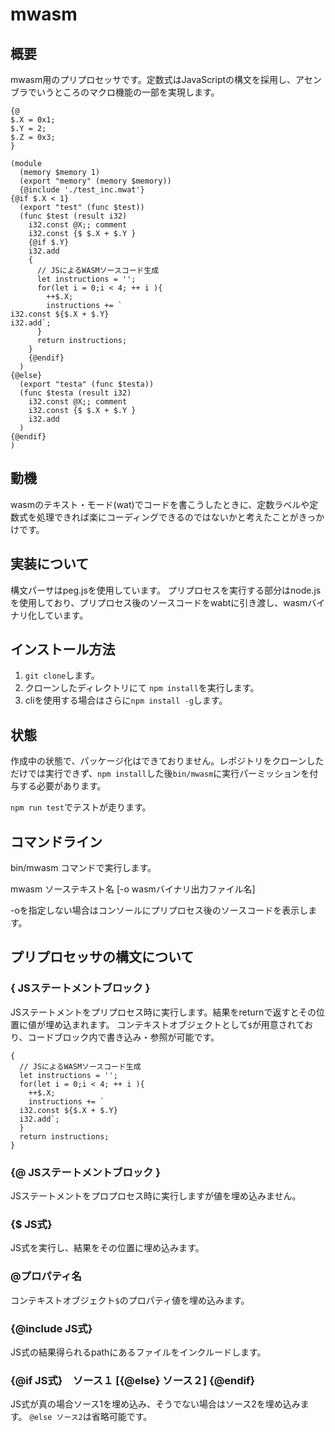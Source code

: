 # mwasm

## 概要

mwasm用のプリプロセッサです。定数式はJavaScriptの構文を採用し、アセンブラでいうところのマクロ機能の一部を実現します。

```
{@
$.X = 0x1;
$.Y = 2;
$.Z = 0x3;
}

(module
  (memory $memory 1)
  (export "memory" (memory $memory))
  {@include './test_inc.mwat'}
{@if $.X < 1}
  (export "test" (func $test))
  (func $test (result i32)
    i32.const @X;; comment
    i32.const {$ $.X + $.Y }
    {@if $.Y}
    i32.add
    {
      // JSによるWASMソースコード生成
      let instructions = '';
      for(let i = 0;i < 4; ++ i ){
        ++$.X; 
        instructions += `
i32.const ${$.X + $.Y}
i32.add`;
      }
      return instructions;
    }
    {@endif}
  )
{@else}
  (export "testa" (func $testa))
  (func $testa (result i32)
    i32.const @X;; comment
    i32.const {$ $.X + $.Y }
    i32.add
  )
{@endif}
)
```

## 動機

wasmのテキスト・モード(wat)でコードを書こうしたときに、定数ラベルや定数式を処理できれば楽にコーディングできるのではないかと考えたことがきっかけです。

## 実装について

構文パーサはpeg\.jsを使用しています。
プリプロセスを実行する部分はnode.jsを使用しており、プリプロセス後のソースコードをwabtに引き渡し、wasmバイナリ化しています。

## インストール方法

1. `git clone`します。
2. クローンしたディレクトリにて `npm install`を実行します。
3. cliを使用する場合はさらに`npm install -g`します。

## 状態

作成中の状態で、パッケージ化はできておりません。レポジトリをクローンしただけでは実行できず、`npm install`した後`bin/mwasm`に実行パーミッションを付与する必要があります。

`npm run test`でテストが走ります。

## コマンドライン

bin/mwasm コマンドで実行します。

mwasm ソーステキスト名 [-o wasmバイナリ出力ファイル名]

-oを指定しない場合はコンソールにプリプロセス後のソースコードを表示します。

## プリプロセッサの構文について

### { JSステートメントブロック }

JSステートメントをプリプロセス時に実行します。結果をreturnで返すとその位置に値が埋め込まれます。
コンテキストオブジェクトとして`$`が用意されており、コードブロック内で書き込み・参照が可能です。
```
{
  // JSによるWASMソースコード生成
  let instructions = '';
  for(let i = 0;i < 4; ++ i ){
    ++$.X; 
    instructions += `
  i32.const ${$.X + $.Y}
  i32.add`;
  }
  return instructions;
}
```

### {@ JSステートメントブロック } 

JSステートメントをプロプロセス時に実行しますが値を埋め込みません。

### {$ JS式}

JS式を実行し、結果をその位置に埋め込みます。

### @プロパティ名

コンテキストオブジェクト`$`のプロパティ値を埋め込みます。

### {@include JS式}

JS式の結果得られるpathにあるファイルをインクルードします。

### {@if JS式}　ソース１ [{@else} ソース２] {@endif}

JS式が真の場合ソース1を埋め込み、そうでない場合はソース2を埋め込みます。
`@else ソース2`は省略可能です。

